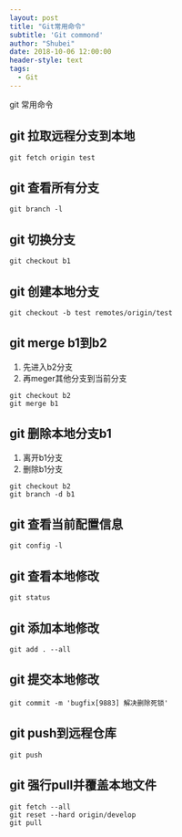 ```yaml
---
layout: post
title: "Git常用命令"
subtitle: 'Git commond'
author: "Shubei"
date: 2018-10-06 12:00:00
header-style: text
tags:
  - Git
---
```

git 常用命令

## git 拉取远程分支到本地
```
git fetch origin test
```

## git 查看所有分支
```
git branch -l
```

## git 切换分支
```
git checkout b1
```

## git 创建本地分支
```
git checkout -b test remotes/origin/test
```

## git merge b1到b2
1. 先进入b2分支
2. 再meger其他分支到当前分支
```
git checkout b2
git merge b1
```

## git 删除本地分支b1
1. 离开b1分支
2. 删除b1分支
```
git checkout b2
git branch -d b1
```

## git 查看当前配置信息

```
git config -l
```

## git 查看本地修改

```
git status
```

## git 添加本地修改

```
git add . --all
```

## git 提交本地修改

```
git commit -m 'bugfix[9883] 解决删除死锁'
```

## git push到远程仓库
   
   ```
   git push
   ```

## git 强行pull并覆盖本地文件
```
git fetch --all  
git reset --hard origin/develop 
git pull
```